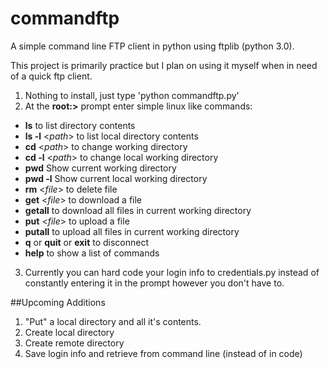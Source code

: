 # commandftp
A simple command line FTP client in python using ftplib (python 3.0).

This project is primarily practice but I plan on using it myself when in need of a quick ftp client. 

1. Nothing to install, just type 'python commandftp.py'
2. At the **root:>** prompt enter simple linux like commands: 

  - **ls** to list directory contents
  - **ls -l** <*path*> to list local directory contents
  - **cd** <*path*> to change working directory
  - **cd -l** <*path*> to change local working directory
  - **pwd** Show current working directory
  - **pwd -l** Show current local working directory
  - **rm** <*file*> to delete file
  - **get** <*file*> to download a file
  - **getall** to download all files in current working directory
  - **put** <*file*> to upload a file
  - **putall** to upload all files in current working directory
  - **q** or **quit** or **exit** to disconnect
  - **help** to show a list of commands

3. Currently you can hard code your login info to credentials.py instead of constantly entering it in the prompt however you don't have to.

##Upcoming Additions

1. "Put" a local directory and all it's contents.
2. Create local directory
3. Create remote directory
4. Save login info and retrieve from command line (instead of in code)
